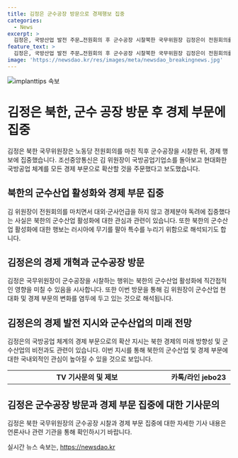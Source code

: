 ```yaml
---
title: 김정은 군수공장 방문으로 경제행보 집중
categories:
  - News
excerpt: >
  김정은, 국방산업 발전 주문…전원회의 후 군수공장 시찰북한 국무위원장 김정은이 전원회의를 마친 뒤 군수공장을 시찰하며 경제행보에 주력하고 있다. 조선중앙통신은 김 위원장이 국방공업기업소를 돌아보고 현대화한 국방공업 체계를 모든 경제 부문으로 확산할 것을 주문했다고 보도했다. 김 위원장은 전원회의에서 대외·군사언급을 하지 않고 경제부문 독려에 집중했으며, 북한의 군수산업 활성화는 러시아에 무기를 팔아 수익을 노리는 것으로도 분석된다.
feature_text: >
  김정은, 국방산업 발전 주문…전원회의 후 군수공장 시찰북한 국무위원장 김정은이 전원회의를 마친 뒤 군수공장을 시찰하며 경제행보에 주력하고 있다. 조선중앙통신은 김 위원장이 국방공업기업소를 돌아보고 현대화한 국방공업 체계를 모든 경제 부문으로 확산할 것을 주문했다고 보도했다. 김 위원장은 전원회의에서 대외·군사언급을 하지 않고 경제부문 독려에 집중했으며, 북한의 군수산업 활성화는 러시아에 무기를 팔아 수익을 노리는 것으로도 분석된다.
image: 'https://newsdao.kr/res/images/meta/newsdao_breakingnews.jpg'
---
```


<p><img src="https://newsdao.kr/res/images/meta/newsdao_breakingnews.jpg" alt="implanttips 속보" /></p>

<h1 data-ke-size="size26">김정은 북한, 군수 공장 방문 후 경제 부문에 집중</h1>

<p data-ke-size="size16">김정은 북한 국무위원장은 노동당 전원회의를 마친 직후 군수공장을 시찰한 뒤, 경제 행보에 집중했습니다. 조선중앙통신은 김 위원장이 국방공업기업소를 돌아보고 현대화한 국방공업 체계를 모든 경제 부문으로 확산할 것을 주문했다고 보도했습니다.</p>

<h2 data-ke-size="size24">북한의 군수산업 활성화와 경제 부문 집중</h2>

<p data-ke-size="size16">김 위원장이 전원회의를 마치면서 대외·군사언급을 하지 않고 경제분야 독려에 집중했다는 사실은 북한의 군수산업 활성화에 대한 관심과 관련이 있습니다. 또한 북한의 군수산업 활성화에 대한 행보는 러시아에 무기를 팔아 특수를 누리기 위함으로 해석되기도 합니다.</p>

<h2 data-ke-size="size24">김정은의 경제 개혁과 군수공장 방문</h2>

<p data-ke-size="size16">김정은 국무위원장이 군수공장을 시찰하는 행위는 북한의 군수산업 활성화에 직간접적인 영향을 미칠 수 있음을 시사합니다. 또한 이번 방문을 통해 김 위원장이 군수산업 현대화 및 경제 부문의 변화를 염두에 두고 있는 것으로 해석됩니다.</p>

<h2 data-ke-size="size24">김정은의 경제 발전 지시와 군수산업의 미래 전망</h2>

<p data-ke-size="size16">김정은의 국방공업 체계의 경제 부문으로의 확산 지시는 북한 경제의 미래 방향성 및 군수산업의 비전과도 관련이 있습니다. 이번 지시를 통해 북한의 군수산업 및 경제 부문에 대한 국내외적인 관심이 높아질 수 있을 것으로 보입니다.</p>

<table>
   <colgroup>
      <col style="width: 482px">
      <col style="width: 173px">
   </colgroup>
   <tbody>
      <tr>
         <td style="text-align: center; height: 17px;"><b>TV 기사문의 및 제보</b></td>
         <td style="text-align: center; height: 17px;"><b>카톡/라인 jebo23</b></td>
      </tr>
   </tbody>
</table>

<h2 data-ke-size="size24">김정은 군수공장 방문과 경제 부문 집중에 대한 기사문의</h2>

<p data-ke-size="size16">김정은 북한 국무위원장의 군수공장 시찰과 경제 부문 집중에 대한 자세한 기사 내용은 언론사나 관련 기관을 통해 확인하시기 바랍니다.</p>
실시간 뉴스 속보는, <a href="https://newsdao.kr" rel="dofollow">https://newsdao.kr</a>



